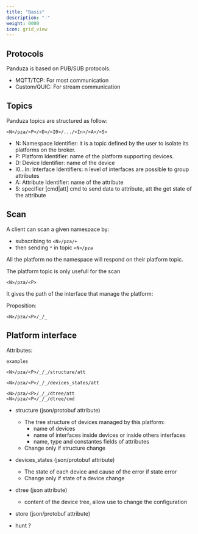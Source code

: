 ```yaml
---
title: "Basis"
description: "-"
weight: 0000
icon: grid_view
---
```


## Protocols

Panduza is based on PUB/SUB protocols.

- MQTT/TCP: For most communication
- Custom/QUIC: For stream communication

## Topics

Panduza topics are structured as follow:

```
<N>/pza/<P>/<D>/<I0>/.../<In>/<A>/<S>
```

- N: Namespace Identifier: it is a topic defined by the user to isolate its platforms on the broker.
- P: Platform Identifier: name of the platform supporting devices.
- D: Device Identifier: name of the device
- I0...In: Interface Identifiers: n level of interfaces are possible to group attributes
- A: Attribute Identifier: name of the attribute
- S: specifier [cmd|att] cmd to send data to attribute, att the get state of the attribute


## Scan

A client can scan a given namespace by:

- subscribing to `<N>/pza/+`
- then sending `*` in topic `<N>/pza`

All the platform no the namespace will respond on their platform topic.

The platform topic is only usefull for the scan

```
<N>/pza/<P>
```

It gives the path of the interface that manage the platform:

Proposition:

```
<N>/pza/<P>/_/_
```

## Platform interface

Attributes:

```
examples 

<N>/pza/<P>/_/_/structure/att

<N>/pza/<P>/_/_/devices_states/att

<N>/pza/<P>/_/_/dtree/att
<N>/pza/<P>/_/_/dtree/cmd
```

- structure (json/protobuf attribute)
    - The tree structure of devices managed by this platform: 
        - name of devices
        - name of interfaces inside devices or inside others interfaces
        - name, type and constantes fields of attributes
    - Change only if structure change

- devices_states (json/protobuf attribute)
    - The state of each device and cause of the error if state error
    - Change only if state of a device change

- dtree  (json attribute)
    - content of the device tree, allow use to change the configuration

- store (json/protobuf attribute)

- hunt ?
